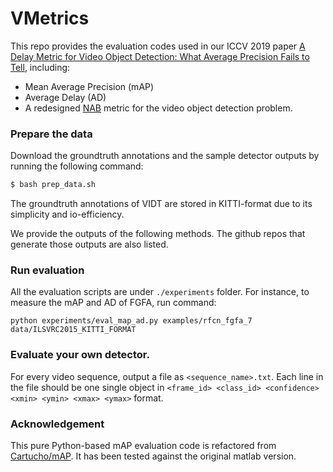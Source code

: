 # VMetrics

This repo provides the evaluation codes used in our ICCV 2019 paper [A Delay Metric for Video Object Detection: What Average Precision Fails to Tell](https://arxiv.org/abs/1908.06368), including:

- Mean Average Precision (mAP)
- Average Delay (AD)
- A redesigned [NAB](https://github.com/numenta/NAB) metric for the video object detection problem.

### Prepare the data

Download the groundtruth annotations and the sample detector outputs by running the following command:

```sh
$ bash prep_data.sh
```

The groundtruth annotations of VIDT are stored in KITTI-format due to its simplicity and io-efficiency.

We provide the outputs of the following methods. The github repos that generate those outputs are also listed.

### Run evaluation

All the evaluation scripts are under `./experiments` folder. For instance, to measure the mAP and AD of FGFA, run command:

```
python experiments/eval_map_ad.py examples/rfcn_fgfa_7 data/ILSVRC2015_KITTI_FORMAT
```

### Evaluate your own detector.

For every video sequence, output a file as `<sequence_name>.txt`. Each line in the file should be one single object in `<frame_id> <class_id> <confidence> <xmin> <ymin> <xmax> <ymax>` format.

### Acknowledgement

This pure Python-based mAP evaluation code is refactored from [Cartucho/mAP](https://github.com/Cartucho/mAP). It has been tested against the original matlab version.
